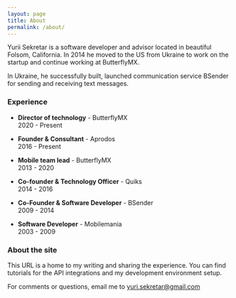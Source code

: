 ```yaml
---
layout: page
title: About
permalink: /about/
---
```


Yurii Sekretar is a software developer and advisor located in beautiful Folsom, California. In 2014 he moved to the US from Ukraine to work on the startup and continue working at ButterflyMX.

In Ukraine, he successfully built, launched communication service BSender for sending and receiving text messages.

### Experience
- **Director of technology** - ButterflyMX<br/> 
2020 - Present

- **Founder & Consultant** - Aprodos<br/>
2016 - Present

- **Mobile team lead** - ButterflyMX<br/>
2013 - 2020

- **Co-founder & Technology Officer** - Quiks<br/>
2014 - 2016

- **Co-Founder & Software Developer** - BSender<br/>
2009 - 2014

- **Software Developer** - Mobilemania<br/>
2003 - 2009

### About the site

This URL is a home to my writing and sharing the experience. You can find tutorials for the API integrations and my development environment setup.

For comments or questions, email me to [yuri.sekretar@gmail.com](mailto:yuri.sekretar@gmail.com)
